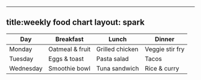 -------
title:weekly food chart
layout: spark
-------

| Day       | Breakfast         | Lunch            | Dinner         |
|-----------|-------------------|------------------|----------------|
| Monday    | Oatmeal & fruit   | Grilled chicken  | Veggie stir fry|
| Tuesday   | Eggs & toast      | Pasta salad      | Tacos          |
| Wednesday | Smoothie bowl     | Tuna sandwich    | Rice & curry   |
